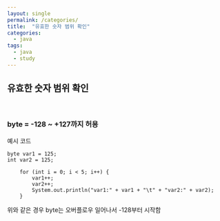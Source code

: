 ```yaml
---
layout: single
permalink: /categories/
title:  "유효한 숫자 범위 확인"
categories:
  - java
tags:
  - java
  - study
---
```

<h2>유효한 숫자 범위 확인</h2>
<br>
<h3>byte = -128 ~ +127까지 허용</h3>
<p>예시 코드</p>

    byte var1 = 125;
    int var2 = 125;
		
		for (int i = 0; i < 5; i++) {
			var1++;
			var2++;
			System.out.println("var1:" + var1 + "\t" + "var2:" + var2);
		}
    
<p>위와 같은 경우 byte는 오버플로우 일어나서 -128부터 시작함 </p>
